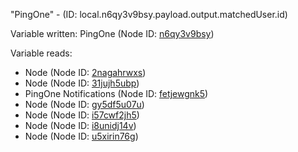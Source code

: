 "PingOne" - (ID: local.n6qy3v9bsy.payload.output.matchedUser.id)

Variable written:
PingOne (Node ID: [n6qy3v9bsy](../nodes/n6qy3v9bsy.md))

Variable reads:
* Node (Node ID: [2nagahrwxs](../nodes/2nagahrwxs.md))
* Node (Node ID: [31jujh5ubp](../nodes/31jujh5ubp.md))
* PingOne Notifications (Node ID: [fetjewgnk5](../nodes/fetjewgnk5.md))
* Node (Node ID: [gy5df5u07u](../nodes/gy5df5u07u.md))
* Node (Node ID: [i57cwf2jh5](../nodes/i57cwf2jh5.md))
* Node (Node ID: [i8unidj14v](../nodes/i8unidj14v.md))
* Node (Node ID: [u5xirin76g](../nodes/u5xirin76g.md))
